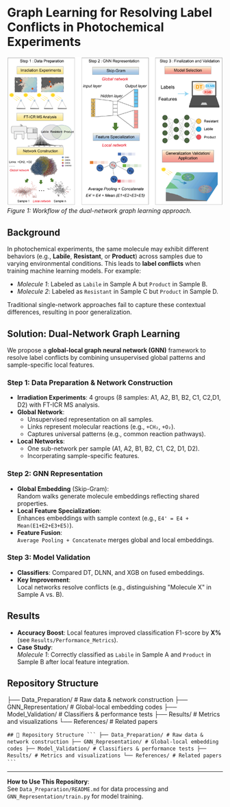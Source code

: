 # Graph Learning for Resolving Label Conflicts in Photochemical Experiments

![Methodology Overview](图学习.jpg)  
*Figure 1: Workflow of the dual-network graph learning approach.*

## Background
In photochemical experiments, the same molecule may exhibit different behaviors (e.g., **Labile**, **Resistant**, or **Product**) across samples due to varying environmental conditions. This leads to **label conflicts** when training machine learning models. For example:
- *Molecule 1*: Labeled as `Labile` in Sample A but `Product` in Sample B.
- *Molecule 2*: Labeled as `Resistant` in Sample C but `Product` in Sample D.

Traditional single-network approaches fail to capture these contextual differences, resulting in poor generalization.

## Solution: Dual-Network Graph Learning
We propose a **global-local graph neural network (GNN)** framework to resolve label conflicts by combining unsupervised global patterns and sample-specific local features.

### Step 1: Data Preparation & Network Construction
- **Irradiation Experiments**: 4 groups (8 samples: A1, A2, B1, B2, C1, C2,D1, D2) with FT-ICR MS analysis.
- **Global Network**: 
  - Unsupervised representation on all samples.
  - Links represent molecular reactions (e.g., `+CH₂`, `+O₂`).
  - Captures universal patterns (e.g., common reaction pathways).
- **Local Networks**: 
  - One sub-network per sample (A1, A2, B1, B2, C1, C2, D1, D2).
  - Incorperating sample-specific features.

### Step 2: GNN Representation
- **Global Embedding** (Skip-Gram):  
  Random walks generate molecule embeddings reflecting shared properties.
- **Local Feature Specialization**:  
  Enhances embeddings with sample context (e.g., `E4' = E4 + Mean(E1+E2+E3+E5)`).
- **Feature Fusion**:  
  `Average Pooling + Concatenate` merges global and local embeddings.

### Step 3: Model Validation
- **Classifiers**: Compared DT, DLNN, and XGB on fused embeddings.
- **Key Improvement**:  
  Local networks resolve conflicts (e.g., distinguishing "Molecule X" in Sample A vs. B).

## Results
- **Accuracy Boost**: Local features improved classification F1-score by **X%** (see `Results/Performance_Metrics`).
- **Case Study**:  
  *Molecule 1*: Correctly classified as `Labile` in Sample A and `Product` in Sample B after local feature integration.

## Repository Structure
├── Data_Preparation/ # Raw data & network construction
├── GNN_Representation/ # Global-local embedding codes
├── Model_Validation/ # Classifiers & performance tests
├── Results/ # Metrics and visualizations
└── References/ # Related papers


<pre lang="markdown"><code>## 📁 Repository Structure ``` ├── Data_Preparation/ # Raw data & network construction ├── GNN_Representation/ # Global-local embedding codes ├── Model_Validation/ # Classifiers & performance tests ├── Results/ # Metrics and visualizations └── References/ # Related papers ``` </code></pre>


---

**How to Use This Repository**:  
See `Data_Preparation/README.md` for data processing and `GNN_Representation/train.py` for model training.
